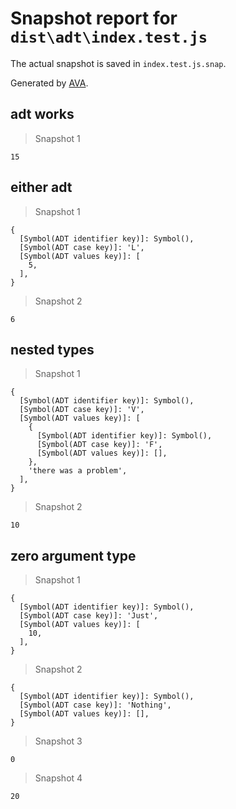 # Snapshot report for `dist\adt\index.test.js`

The actual snapshot is saved in `index.test.js.snap`.

Generated by [AVA](https://ava.li).

## adt works

> Snapshot 1

    15

## either adt

> Snapshot 1

    {
      [Symbol(ADT identifier key)]: Symbol(),
      [Symbol(ADT case key)]: 'L',
      [Symbol(ADT values key)]: [
        5,
      ],
    }

> Snapshot 2

    6

## nested types

> Snapshot 1

    {
      [Symbol(ADT identifier key)]: Symbol(),
      [Symbol(ADT case key)]: 'V',
      [Symbol(ADT values key)]: [
        {
          [Symbol(ADT identifier key)]: Symbol(),
          [Symbol(ADT case key)]: 'F',
          [Symbol(ADT values key)]: [],
        },
        'there was a problem',
      ],
    }

> Snapshot 2

    10

## zero argument type

> Snapshot 1

    {
      [Symbol(ADT identifier key)]: Symbol(),
      [Symbol(ADT case key)]: 'Just',
      [Symbol(ADT values key)]: [
        10,
      ],
    }

> Snapshot 2

    {
      [Symbol(ADT identifier key)]: Symbol(),
      [Symbol(ADT case key)]: 'Nothing',
      [Symbol(ADT values key)]: [],
    }

> Snapshot 3

    0

> Snapshot 4

    20
